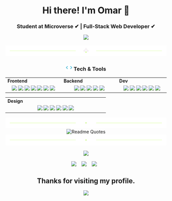 <h1 align="center">   
Hi there! I'm Omar 👋    
            
<h3 align="center">Student at Microverse ✔ | Full-Stack Web Developer ✔  
</h3>     
        
 <p align="center">    
    <img src="https://readme-typing-svg.herokuapp.com?color=00b2df&width=385&height=30&lines=Software+Developer;Open+to+new+opportunities+...&center=true"></a>
</p> 

<div align="center">
  <img src="https://github.com/Ofarouq310/Ofarouq310/blob/main/divider1.png" alt="divider"/>
</div> 

<h3 align="center"><img src="https://github.com/Ofarouq310/Ofarouq310/blob/main/code.gif" height="20"/> Tech & Tools</h3>

<div align="center" style="witdh:100%"> 
  <table>
    <tr>
      <td valign="center" width="100px"><b>Frontend<b></td>
      <td valign="center" width="100px"><b>Backend<b></td>
      <td valign="center" width="100px"><b>Dev<b></td>
    </tr>
    <tr>
      <td valign="center" align="center" width="300px">
        <img src="https://img.shields.io/badge/HTML-blue" /> 
        <img src="https://img.shields.io/badge/CSS-blue" />
        <img src="https://img.shields.io/badge/JavaScript-blue" /> 
        <img src="https://img.shields.io/badge/TypeScript-blue" />
        <img src="https://img.shields.io/badge/React-blue" /> 
        <img src="https://img.shields.io/badge/Bootstrap-blue" /> 
        <img src="https://img.shields.io/badge/SASS-blue" /> 
      </td>      
      <td valign="center" align="center" width="300px">
        <img src="https://img.shields.io/badge/Ruby-blue" /> 
        <img src="https://img.shields.io/badge/Rails-blue" /> 
        <img src="https://img.shields.io/badge/Node.js-blue" /> 
        <img src="https://img.shields.io/badge/Python-blue" /> 
        <img src="https://img.shields.io/badge/Java-blue" /> 
      </td>
      <td valign="center" align="center" width="300px">
        <img src="https://img.shields.io/badge/ViteJS-blue" />
        <img src="https://img.shields.io/badge/Webpack-blue" /> 
        <img src="https://img.shields.io/badge/TDD-blue" /> 
        <img src="https://img.shields.io/badge/Jest-blue" /> 
        <img src="https://img.shields.io/badge/MySQL-blue" /> 
        <img src="https://img.shields.io/badge/PostgreSQL-blue" /> 
      </td>
    </tr>
  </table>
  
 <table>
    <tr>
      <td valign="center" width="100px"><b>Design<b></td>
    </tr>
    <tr>
     <td valign="center" align="center" width="300px">
       <img src="https://img.shields.io/badge/Adobe Photoshop-blue" /> 
       <img src="https://img.shields.io/badge/Adobe After Effects-blue" /> 
       <img src="https://img.shields.io/badge/Adobe Premiere Pro-blue" /> 
       <img src="https://img.shields.io/badge/Figma-blue" /> 
       <img src="https://img.shields.io/badge/WebGL-blue" /> 
       <img src="https://img.shields.io/badge/Three.js-blue" /> 
      </td>
    </tr>
  </table>
</div>

<div align="center">
  <img src="https://github.com/Ofarouq310/Ofarouq310/blob/main/divider2.png" alt="divider"/>
</div> 
          
<div align="center">
  <img src="https://quotes-github-readme.vercel.app/api?theme=algolia" alt="Readme Quotes"/>
</div> 

<div align="center">
  <img src="https://github.com/Ofarouq310/Ofarouq310/blob/main/divider2.png" alt="divider"/>
    
<!-- <p align="center">
   <img src="https://github-readme-stats.vercel.app/api?username=ofarouq310&show_icons=true&theme=tokyonight&hide_border=true" align="center" />
</p>  
 -->
 <p align = "center">
  <img src="https://github-readme-streak-stats.herokuapp.com?user=Ofarouq310&theme=tokyonight&hide_border=true">
</p>

<p align="center">
  <a href="mailto:Ofarouq310@gmail.com" target="_blank" rel="noopener noreferrer"><img src="https://img.icons8.com/fluency/2x/gmail-new.png"  width="50" /></a>
  &nbsp;&nbsp;
  <a href="https://www.linkedin.com/in/Ofarouq310/" target="_blank" rel="noopener noreferrer"><img src="https://img.icons8.com/color/2x/linkedin.png"  width="50" /></a>
  &nbsp;&nbsp;
  <a href="https://twitter.com/ofarouq310" target="_blank" rel="noopener noreferrer"><img src="https://img.icons8.com/color/2x/twitter.png"  width="50" /></a>
  &nbsp;&nbsp;
<!--   <a href="https://naruhito-kaide.netlify.app" target="_blank" rel="noopener noreferrer"><img src="https://img.icons8.com/nolan/2x/link.png"  width="50" /></a>
   -->
</p>

<h2 align="center"> Thanks for visiting my profile.</h2>
<p align="center">
  <img src="https://capsule-render.vercel.app/api?type=waving&color=gradient&height=65&section=footer"/>
</p>




